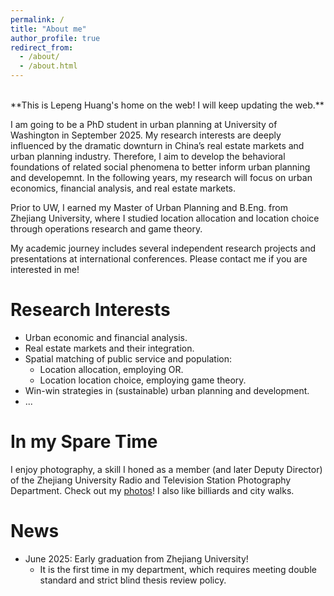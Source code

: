 ```yaml
---
permalink: /
title: "About me"
author_profile: true
redirect_from: 
  - /about/
  - /about.html
---
```

<br>
**This is Lepeng Huang's home on the web! I will keep updating the web.**

I am going to be a PhD student in urban planning at University of Washington in September 2025. My research interests are deeply influenced by the dramatic downturn in China’s real estate markets and urban planning industry. Therefore, I aim to develop the behavioral foundations of related social phenomena to better inform urban planning and developemnt. In the following years, my research will focus on urban economics, financial analysis, and real estate markets.  

Prior to UW, I earned my Master of Urban Planning and B.Eng. from Zhejiang University, where I studied location allocation and location choice through operations research and game theory.  
 
My academic journey includes several independent research projects and presentations at international conferences. Please contact me if you are interested in me!  

Research Interests
======
* Urban economic and financial analysis.  
* Real estate markets and their integration.  
* Spatial matching of public service and population:
  * Location allocation, employing OR.
  * Location location choice, employing game theory.    
* Win-win strategies in (sustainable) urban planning and development.  
* ...

In my Spare Time
======
I enjoy photography, a skill I honed as a member (and later Deputy Director) of the Zhejiang University Radio and Television Station Photography Department. Check out my [photos](https://hlpgallery.mysxl.cn/)! I also like billiards and city walks.

News
======
* June 2025: Early graduation from Zhejiang University!
  * It is the first time in my department, which requires meeting double standard and strict blind thesis review policy.
